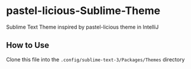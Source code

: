 # pastel-licious-Sublime-Theme
Sublime Text Theme inspired by pastel-licious theme in IntelliJ

## How to Use
Clone this file into the `.config/sublime-text-3/Packages/Themes` directory
